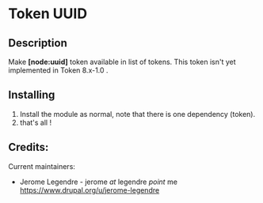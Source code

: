 # Token UUID

## Description

Make **[node:uuid]** token available in list of tokens.<return> 
This token isn't yet implemented in Token 8.x-1.0 .

## Installing
1. Install the module as normal, note that there is one dependency (token).
2. that's all !  

## Credits:

Current maintainers:

* Jerome Legendre - jerome *at* legendre *point* me https://www.drupal.org/u/jerome-legendre

